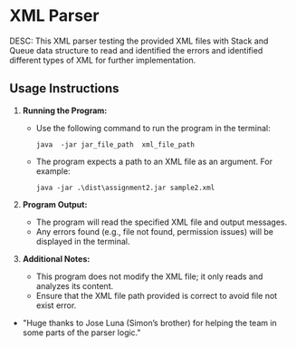 XML Parser
==========
DESC: This XML parser testing the provided XML files with Stack and Queue data structure to read and identified the errors and identified different types of XML for further implementation. 


Usage Instructions
------------------
1. **Running the Program:**
   - Use the following command to run the program in the terminal:
     ```
     java  -jar jar_file_path  xml_file_path
     ```
   - The program expects a path to an XML file as an argument. For example:
     ```
     java -jar .\dist\assignment2.jar sample2.xml
     ```

2. **Program Output:**
   - The program will read the specified XML file and output messages.
   - Any errors found (e.g., file not found, permission issues) will be displayed in the terminal.

3. **Additional Notes:**
   - This program does not modify the XML file; it only reads and analyzes its content.
   - Ensure that the XML file path provided is correct to avoid file not exist error.


* "Huge thanks to Jose Luna (Simon’s brother) for helping the team in some parts of the parser logic."
